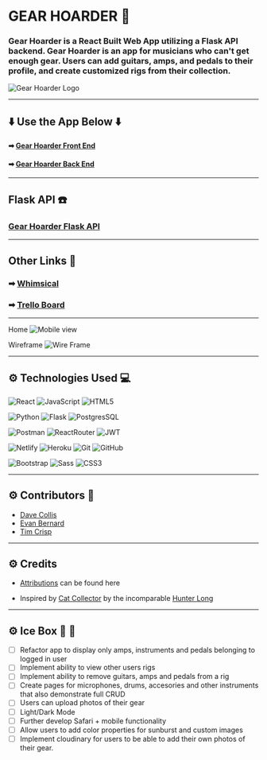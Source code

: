 # GEAR HOARDER :guitar:

### Gear Hoarder is a React Built Web App utilizing a Flask API backend. Gear Hoarder is an app for musicians who can't get enough gear. Users can add guitars, amps, and pedals to their profile, and create customized rigs from their collection.

![Gear Hoarder Logo](https://i.imgur.com/LnkMNxE.jpg)

---

## :arrow_down: Use the App Below :arrow_down:

#### ➡ [Gear Hoarder Front End](https://gear-hoarder.netlify.app/)

#### ➡ [Gear Hoarder Back End](https://gear-hoarder-api.herokuapp.com/)

---

## Flask API :telephone:

### [Gear Hoarder Flask API](https://github.com/dcollis92/gear-hoarder-back-end)

---

## Other Links :link:

### ➡ [Whimsical](https://whimsical.com/unit-4-RNSzGccTJmrn42B5dWCnd2)

### ➡ [Trello Board](https://trello.com/b/iHrAuCXM/unit-4-proposal)

---

Home
![Mobile view](https://i.imgur.com/uWhhF96.png)

Wireframe
![Wire Frame](https://i.imgur.com/wSNWtjO.png)

---

## ⚙ Technologies Used :computer:

![React](https://img.shields.io/badge/-React-white?style=for-the-badge&logo=React&logoColor=blue)
![JavaScript](https://img.shields.io/badge/-JavaScript-white?style=for-the-badge&logo=javascript&logoColor=black)
![HTML5](https://img.shields.io/badge/-HTML5-white?style=for-the-badge&logo=html5)

![Python](https://img.shields.io/badge/-Python-white?style=for-the-badge&logo=python)
![Flask](https://img.shields.io/badge/-Flask-white?style=for-the-badge&logo=Flask&logoColor=black)
![PostgresSQL](https://img.shields.io/badge/-PostgreSQL-white?style=for-the-badge&logo=postgresql)

![Postman](https://img.shields.io/badge/Postman-white?style=for-the-badge&logo=postman)
![ReactRouter](https://img.shields.io/badge/-React_Router-white?style=for-the-badge&for-the-badge&logo=react-router)
![JWT](https://img.shields.io/badge/JWT-white?style=for-the-badge&logo=JSON%20web%20tokens&logoColor=black)

![Netlify](https://img.shields.io/badge/netlify-white?style=for-the-badge&logo=netlify&logoColor=#00C7B7)
![Heroku](https://img.shields.io/badge/-Heroku-white?style=for-the-badge&logo=heroku&logoColor=black)
![Git](https://img.shields.io/badge/-Git-white?style=for-the-badge&logo=git)
![GitHub](https://img.shields.io/badge/-GitHub-white?style=for-the-badge&logo=github&logoColor=black)

![Bootstrap](https://img.shields.io/badge/-Bootstrap-white?style=for-the-badge&logo=bootstrap)
![Sass](https://img.shields.io/badge/-Sass-white?style=for-the-badge&logo=Sass)
![CSS3](https://img.shields.io/badge/-CSS3-white?style=for-the-badge&logo=css3&logoColor=1572B6)

---

## ⚙ Contributors :microphone:

- [Dave Collis](https://github.com/dcollis92)
- [Evan Bernard](https://github.com/provideforme)
- [Tim Crisp](https://github.com/timcrisp94)

---

## ⚙ Credits

- [Attributions](https://github.com/dcollis92/gear-hoarder-front-end/blob/main/attributions.md) can be found here

- Inspired by [Cat Collector](https://github.com/whlong1/cat-collector-react) by the incomparable [Hunter Long](https://github.com/whlong1)

---

## ⚙ Ice Box :icecream: :icecream:

- [ ] Refactor app to display only amps, instruments and pedals belonging to logged in user
- [ ] Implement ability to view other users rigs
- [ ] Implement ability to remove guitars, amps and pedals from a rig
- [ ] Create pages for microphones, drums, accesories and other instruments that also demonstrate full CRUD
- [ ] Users can upload photos of their gear
- [ ] Light/Dark Mode
- [ ] Further develop Safari + mobile functionality
- [ ] Allow users to add color properties for sunburst and custom images
- [ ] Implement cloudinary for users to be able to add their own photos of their gear.
